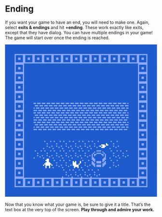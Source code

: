 # Ending

If you want your game to have an end, you will need to make one. Again, select **exits & endings** and hit **+ending**. These work exactly like exits, except that they have dialog. You can have multiple endings in your game! The game will start over once the ending is reached. 

![](../../../.gitbook/assets/bitsy-ending.gif)

Now that you know what your game is, be sure to give it a title. That’s the text box at the very top of the screen. **Play through and admire your work.**

